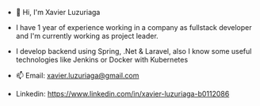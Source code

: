 - 👋 Hi, I'm Xavier Luzuriaga

- I have 1 year of experience working in a company as fullstack developer and I'm currently working as project leader.
- I develop backend using Spring, .Net & Laravel, also I know some useful technologies like Jenkins or Docker with Kubernetes
- 📫 Email: xavier.luzuriaga@gmail.com
- Linkedin: https://www.linkedin.com/in/xavier-luzuriaga-b0112086

<!---
Xavier356/Xavier356 is a ✨ special ✨ repository because its `README.md` (this file) appears on your GitHub profile.
You can click the Preview link to take a look at your changes.
--->
